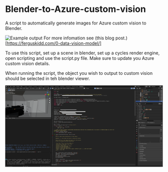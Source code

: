 # Blender-to-Azure-custom-vision
A script to automatically generate images for Azure custom vision to Blender.

![Example output](images/output.png)
For more infomation see (this blog post.)[https://ferguskidd.com/0-data-vision-model/]

To use this script, set up a scene in blender, set up a cycles render engine, open scripting and use the script.py file. Make sure to update you Azure custom vision details.

When running the script, the object you wish to output to custom vision should be selected in teh blender viewer.

![Example usage in Blender](images/ExampleUseage.png)